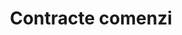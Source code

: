 ---
title: Contracte comenzi
layout: home
nav_order: 6
has_children: true
permalink: /Contracte/Contracte_comenzi
---